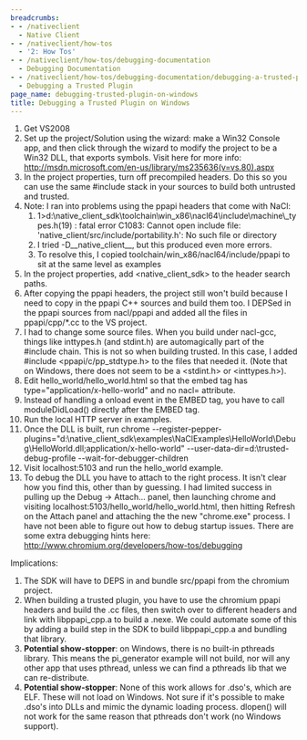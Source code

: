 ```yaml
---
breadcrumbs:
- - /nativeclient
  - Native Client
- - /nativeclient/how-tos
  - '2: How Tos'
- - /nativeclient/how-tos/debugging-documentation
  - Debugging Documentation
- - /nativeclient/how-tos/debugging-documentation/debugging-a-trusted-plugin
  - Debugging a Trusted Plugin
page_name: debugging-trusted-plugin-on-windows
title: Debugging a Trusted Plugin on Windows
---
```


1.  Get VS2008
2.  Set up the project/Solution using the wizard: make a Win32 Console
            app, and then click through the wizard to modify the project to be a
            Win32 DLL, that exports symbols. Visit here for more info:
            <http://msdn.microsoft.com/en-us/library/ms235636(v=vs.80).aspx>
3.  In the project properties, turn off precompiled headers. Do this so
            you can use the same #include stack in your sources to build both
            untrusted and trusted.
4.  Note: I ran into problems using the ppapi headers that come with
            NaCl:
    1.  1&gt;d:\\native_client_sdk\\toolchain\\win_x86\\nacl64\\include\\machine\\_types.h(19)
                : fatal error C1083: Cannot open include file:
                'native_client/src/include/portability.h': No such file or
                directory
    2.  I tried -D__native_client__, but this produced even more errors.
    3.  To resolve this, I copied toolchain/win_x86/nacl64/include/ppapi
                to sit at the same level as examples
5.  In the project properties, add &lt;native_client_sdk&gt; to the
            header search paths.
6.  After copying the ppapi headers, the project still won't build
            because I need to copy in the ppapi C++ sources and build them too.
            I DEPSed in the ppapi sources from nacl/ppapi and added all the
            files in ppapi/cpp/\*.cc to the VS project.
7.  I had to change some source files. When you build under nacl-gcc,
            things like inttypes.h (and stdint.h) are automagically part of the
            #include chain. This is not so when building trusted. In this case,
            I added #include &lt;ppapi/c/pp_stdtype.h&gt; to the files that
            needed it. (Note that on Windows, there does not seem to be a
            &lt;stdint.h&gt; or &lt;inttypes.h&gt;).
8.  Edit hello_world/hello_world.html so that the embed tag has
            type="application/x-hello-world" and no nacl= attribute.
9.  Instead of handling a onload event in the EMBED tag, you have to
            call moduleDidLoad() directly after the EMBED tag.
10. Run the local HTTP server in examples.
11. Once the DLL is built, run chrome
            --register-pepper-plugins="d:\\native_client_sdk\\examples\\NaClExamples\\HelloWorld\\Debug\\HelloWorld.dll;application/x-hello-world"
            --user-data-dir=d:\\trusted-debug-profile
            --wait-for-debugger-children
12. Visit localhost:5103 and run the hello_world example.
13. To debug the DLL you have to attach to the right process. It isn't
            clear how you find this, other than by guessing. I had limited
            success in pulling up the Debug -&gt; Attach... panel, then
            launching chrome and visiting
            localhost:5103/hello_world/hello_world.html, then hitting Refresh on
            the Attach panel and attaching the the new "chrome.exe" process. I
            have not been able to figure out how to debug startup issues. There
            are some extra debugging hints here:
            <http://www.chromium.org/developers/how-tos/debugging>

Implications:

1.  The SDK will have to DEPS in and bundle src/ppapi from the chromium
            project.
2.  When building a trusted plugin, you have to use the chromium ppapi
            headers and build the .cc files, then switch over to different
            headers and link with libppapi_cpp.a to build a .nexe. We could
            automate some of this by adding a build step in the SDK to build
            libppapi_cpp.a and bundling that library.
3.  **Potential show-stopper**: on Windows, there is no built-in
            pthreads library. This means the pi_generator example will not
            build, nor will any other app that uses pthread, unless we can find
            a pthreads lib that we can re-distribute.
4.  **Potential show-stopper**: None of this work allows for .dso's,
            which are ELF. These will not load on Windows. Not sure if it's
            possible to make .dso's into DLLs and mimic the dynamic loading
            process. dlopen() will not work for the same reason that pthreads
            don't work (no Windows support).